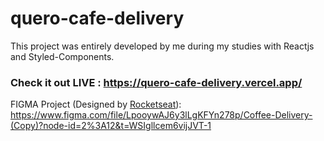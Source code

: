 # quero-cafe-delivery

This project was entirely developed by me during my studies with Reactjs and Styled-Components.

### Check it out LIVE : https://quero-cafe-delivery.vercel.app/

FIGMA Project (Designed by [Rocketseat](https://www.rocketseat.com.br/)):
https://www.figma.com/file/LpooywAJ6y3lLgKFYn278p/Coffee-Delivery-(Copy)?node-id=2%3A12&t=WSIgllcem6vijJVT-1
